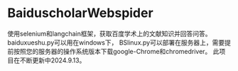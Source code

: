 # BaiduscholarWebspider
使用selenium和langchain框架，获取百度学术上的文献知识并回答问答。
baiduxueshu.py可以用在windows下，
BSlinux.py可以部署在服务器上，需要提前按照您的服务器的操作系统版本下载google-Chrome和chromedriver。
此项目在不断更新中2024.9.13。
